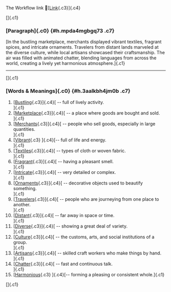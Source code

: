 The Workflow link
👏[[Link](https://www.google.com/url?q=http://www.google.com&sa=D&source=editors&ust=1758674373109555&usg=AOvVaw3CqQUKgQ62gZM_adVMC4_w){.c3}]{.c4}

[]{.c1}

### [Paragraph]{.c0} {#h.mpda4mgbgq73 .c7}

[In the bustling marketplace, merchants displayed vibrant textiles,
fragrant spices, and intricate ornaments. Travelers from distant lands
marveled at the diverse culture, while local artisans showcased their
craftsmanship. The air was filled with animated chatter, blending
languages from across the world, creating a lively yet harmonious
atmosphere.]{.c1}

------------------------------------------------------------------------

[]{.c1}

### [Words & Meanings]{.c0} {#h.3aalkbh4jm0b .c7}

1.  [[Bustling](https://www.google.com/url?q=http://www.google.com&sa=D&source=editors&ust=1758674373110912&usg=AOvVaw1WYZ8MqI0sGCJ-Uu0I9I9B){.c3}]{.c4}[ --
    full of lively activity.\
    ]{.c1}
2.  [[Marketplace](https://www.google.com/url?q=http://www.google.com&sa=D&source=editors&ust=1758674373111206&usg=AOvVaw02PPvMophf8RG5Psqp47TP){.c3}]{.c4}[ --
    a place where goods are bought and sold.\
    ]{.c1}
3.  [[Merchants](https://www.google.com/url?q=http://www.google.com&sa=D&source=editors&ust=1758674373111461&usg=AOvVaw3XX_NXZqVWjFqCzbE_OJeR){.c3}]{.c4}[ --
    people who sell goods, especially in large quantities.\
    ]{.c1}
4.  [[Vibrant](https://www.google.com/url?q=http://www.google.com&sa=D&source=editors&ust=1758674373111719&usg=AOvVaw2zh5ZihHOl6kO9G9iXv5k8){.c3}
    ]{.c4}[-- full of life and energy.\
    ]{.c1}
5.  [[Textiles](https://www.google.com/url?q=http://www.google.com&sa=D&source=editors&ust=1758674373111969&usg=AOvVaw21xSKO5yA4ZtclO-IiKBif){.c3}]{.c4}[ --
    types of cloth or woven fabric.\
    ]{.c1}
6.  [[Fragrant](https://www.google.com/url?q=http://www.google.com&sa=D&source=editors&ust=1758674373112213&usg=AOvVaw3B4u3fTdkrm7lW8KJKXt8g){.c3}]{.c4}[ --
    having a pleasant smell.\
    ]{.c1}
7.  [[Intricate](https://www.google.com/url?q=http://www.google.com&sa=D&source=editors&ust=1758674373112456&usg=AOvVaw0qXkzTWT8rmmKSTJJqwp94){.c3}]{.c4}[ --
    very detailed or complex.\
    ]{.c1}
8.  [[Ornaments](https://www.google.com/url?q=http://www.google.com&sa=D&source=editors&ust=1758674373112688&usg=AOvVaw1jHLBOYEXbtaklXXKq8YNP){.c3}]{.c4}[ --
    decorative objects used to beautify something.\
    ]{.c1}
9.  [[Travelers](https://www.google.com/url?q=http://www.google.com&sa=D&source=editors&ust=1758674373112928&usg=AOvVaw24g_8nqDxeWoUb7lQSNtCC){.c3}]{.c4}[ --
    people who are journeying from one place to another.\
    ]{.c1}
10. [[Distant](https://www.google.com/url?q=http://www.google.com&sa=D&source=editors&ust=1758674373113213&usg=AOvVaw2fD3Dll8KCC-KhUUEY6gC7){.c3}]{.c4}[ --
    far away in space or time.\
    ]{.c1}
11. [[Diverse](https://www.google.com/url?q=http://www.google.com&sa=D&source=editors&ust=1758674373113448&usg=AOvVaw2I-aUNIb9e8E6eDL4rguLo){.c3}]{.c4}[ --
    showing a great deal of variety.\
    ]{.c1}
12. [[Culture](https://www.google.com/url?q=http://www.google.com&sa=D&source=editors&ust=1758674373113677&usg=AOvVaw0HEkUxMFaGQ6u6EDq9Z60z){.c3}]{.c4}[ --
    the customs, arts, and social institutions of a group.\
    ]{.c1}
13. [[Artisans](https://www.google.com/url?q=http://www.google.com&sa=D&source=editors&ust=1758674373113935&usg=AOvVaw3ERlNE4Ib2vbkmcZpjxd-6){.c3}]{.c4}[ --
    skilled craft workers who make things by hand.\
    ]{.c1}
14. [[Chatter](https://www.google.com/url?q=http://www.google.com&sa=D&source=editors&ust=1758674373114171&usg=AOvVaw1Fs03AX2SNMcFcU2oaStJV){.c3}]{.c4}[ --
    fast and continuous talk.\
    ]{.c1}
15. [[Harmonious](https://www.google.com/url?q=http://www.google.com&sa=D&source=editors&ust=1758674373114383&usg=AOvVaw3e1z244WddtTCOMNlFKvK8){.c3}
    ]{.c4}[-- forming a pleasing or consistent whole.]{.c1}

[]{.c1}
